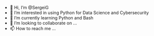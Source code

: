 - 👋 Hi, I’m @SergeiG
- 👀 I’m interested in using Python for Data Science and Cybersecurity
- 🌱 I’m currently learning Python and Bash
- 💞️ I’m looking to collaborate on ...
- 📫 How to reach me ...

<!---
Saotos/Saotos is a ✨ special ✨ repository because its `README.md` (this file) appears on your GitHub profile.
You can click the Preview link to take a look at your changes.
--->
